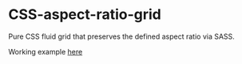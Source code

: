 # CSS-aspect-ratio-grid

Pure CSS fluid grid that preserves the defined aspect ratio via SASS.

Working example <a href="http://code-samples.cssguy4hire.com/CSS-aspect-ratio-grid/" target="_blank">here</a>
